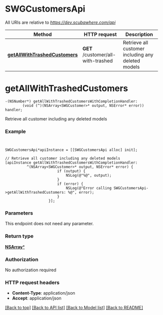 # SWGCustomersApi

All URIs are relative to *https://dev.scubawhere.com/api*

Method | HTTP request | Description
------------- | ------------- | -------------
[**getAllWithTrashedCustomers**](SWGCustomersApi.md#getallwithtrashedcustomers) | **GET** /customer/all-with-trashed | Retrieve all customer including any deleted models


# **getAllWithTrashedCustomers**
```objc
-(NSNumber*) getAllWithTrashedCustomersWithCompletionHandler: 
        (void (^)(NSArray<SWGCustomer>* output, NSError* error)) handler;
```

Retrieve all customer including any deleted models

### Example 
```objc


SWGCustomersApi*apiInstance = [[SWGCustomersApi alloc] init];

// Retrieve all customer including any deleted models
[apiInstance getAllWithTrashedCustomersWithCompletionHandler: 
          ^(NSArray<SWGCustomer>* output, NSError* error) {
                        if (output) {
                            NSLog(@"%@", output);
                        }
                        if (error) {
                            NSLog(@"Error calling SWGCustomersApi->getAllWithTrashedCustomers: %@", error);
                        }
                    }];
```

### Parameters
This endpoint does not need any parameter.

### Return type

[**NSArray<SWGCustomer>***](SWGCustomer.md)

### Authorization

No authorization required

### HTTP request headers

 - **Content-Type**: application/json
 - **Accept**: application/json

[[Back to top]](#) [[Back to API list]](../README.md#documentation-for-api-endpoints) [[Back to Model list]](../README.md#documentation-for-models) [[Back to README]](../README.md)

